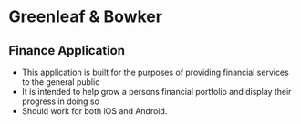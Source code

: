 # Greenleaf & Bowker
## Finance Application

- This application is built for the purposes of providing financial services to the general public
- It is intended to help grow a persons financial portfolio and display their progress in doing so
- Should work for both iOS and Android. 